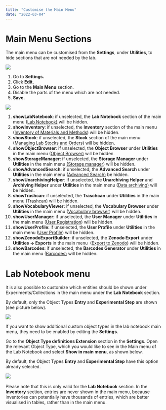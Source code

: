 ```yaml
---
title: "Customise the Main Menu"
date: "2022-03-04"
---
```


# Main Menu Sections

  
The main menu can be customised from the **Settings**, under **Utilities**, to hide sections that are not needed by the lab.

![](https://openbis.ch/wp-content/uploads/2022/03/settings.png)

1. Go to **Settings.**
2. Click **Edit.**
3. Go to the **Main Menu** section.
4. Disable the parts of the menu which are not needed.
5. **Save.**

![](https://openbis.ch/wp-content/uploads/2020/02/Screenshot-2020-02-26-at-10.11.14-1024x708.png)

1. **showLabNotebook**: if unselected, the **Lab Notebook** section of the main menu ([Lab Notebook)](https://openbis.ch/index.php/docs/user-documentation-20-10-3/lab-notebook/) will be hidden.
2. **showInventory**: if unselected, the **Inventory** section of the main menu ([Inventory of Materials and Methods](https://openbis.ch/index.php/docs/user-documentation-20-10-3/inventory-of-materials-and-methods/)) will be hidden.
3. **showStock**: if unselected, the **Stock** section of the main menu ([Managing Lab Stocks and Orders](https://openbis.ch/index.php/docs/user-documentation-20-10-3/managing-lab-stocks-and-orders-2/)) will be hidden.
4. **showObjectBrowser**: if unselected, the **Object Browser** under **Utilities** in the main menu ([Object Browser)](https://openbis.ch/index.php/docs/user-documentation-20-10-3/additional-functionalities/browse-entries-by-type/) will be hidden.
5. **showStorageManager**: if unselected, the **Storage Manager** under **Utilities** in the main menu [(Storage manager](https://openbis.ch/index.php/docs/user-documentation-20-10-3/inventory-of-materials-and-methods/overview-of-lab-storages/)) will be hidden.
6. **showAdvancedSearch**: if unselected, the **Advanced Search** under **Utilities** in the main menu ([Advanced Search)](https://openbis.ch/index.php/docs/user-documentation-20-10-3/additional-functionalities/search/) be hidden.
7. **showUnarchivingHelper**: if unselected, the **Unarchiving Helper** and **Archiving Helper** under **Utilities** in the main menu ([Data archiving)](https://openbis.ch/index.php/docs/user-documentation-20-10-3/data-archiving/) will be hidden.
8. **showTrashcan**: if unselected, the **Traschcan** under **Utilities** in the main menu ([Trashcan](https://openbis.ch/index.php/docs/user-documentation-20-10-3/additional-functionalities/trashcan/)) will be hidden.
9. **showVocabularyViewer:** if unselected, the **Vocabulary Browser** under **Utilities** in the main menu ([Vocabulary browser](https://openbis.ch/index.php/docs/user-documentation-20-10-3/additional-functionalities/vocabulary-browser/)) will be hidden.
10. **showUserManager**: if unselected, the **User Manager** under **Utilities** in the main menu ([User Registration](https://openbis.ch/index.php/docs/admin-documentation/user-registration/)) will be hidden.
11. **showUserProfile**: if unselected, the **User Profile** under **Utilities** in the main menu ([User Profile](https://openbis.ch/index.php/docs/admin-documentation-20-10-3/user-registration/user-profile/)) will be hidden.
12. **showZenodoExportBuilder**: if unselected, the **Zenodo Export** under **Utilities -> Exports** in the main menu  ([Export to Zenodo](https://openbis.ch/index.php/docs/user-documentation-20-10-3/data-export/export-to-zenodo/)) will be hidden.
13. **showBarcodes**: if unselected, the **Barcodes Generator** under **Utilities** in the main menu ([Barcodes)](https://openbis.ch/index.php/docs/user-documentation-20-10-3/inventory-of-materials-and-methods/barcodes/) will be hidden.

# Lab Notebook menu

It is also possible to customize which entities should be shown under Experiments/Collections in the main menu under the **Lab Notebook** section.

By default, only the Object Types **Entry** and **Experimental Step** are shown (see picture below).

![](https://openbis.ch/wp-content/uploads/2022/03/exp-steps-main-menu-labnotebook.png)

If you want to show additional custom object types in the lab notebook main menu, they need to be enabled by editing the **Settings**. 

Go to the **Object Type definitions Extension** section in the **Settings**. Open the relevant Object Type, which you would like to see in the Main menu of the Lab Notebook and select **Show in main menu**, as shown below.

By default, the Object Types **Entry** and **Experimental Step** have this option already selected. 

![](https://openbis.ch/wp-content/uploads/2022/03/settings-object-type-menu-1024x451.png) 

Please note that this is only valid for the **Lab Notebook** section. In the **Inventory** section, entries are never shown in the main menu, because inventories can potentially have thousands of entries, which are better visualised in tables, rather than in the main menu.
